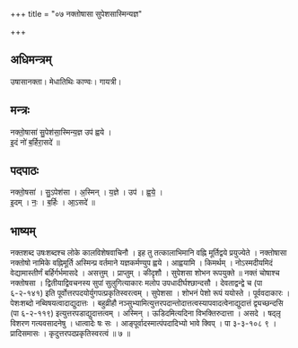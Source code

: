 +++
title = "०७ नक्तोषासा सुपेशसास्मिन्यज्ञ"

+++
## अधिमन्त्रम्
उषासानक्ता। मेधातिथिः काण्वः। गायत्री।

## मन्त्रः
नक्तो॒षासा॑ सु॒पेश॑सा॒स्मिन्य॒ज्ञ उप॑ ह्वये ।  
इ॒दं नो॑ ब॒र्हिरा॒सदे॑ ॥

## पदपाठः
नक्तो॒षसा॑ । सु॒ऽपेश॑सा । अ॒स्मिन् । य॒ज्ञे । उप॑ । ह्व॒ये॒ ।  
इ॒दम् । नः॒ । ब॒र्हिः । आ॒ऽसदे॑ ॥

## भाष्यम्
नक्तशब्द उषःशब्दश्च लोके कालविशेषवाचिनौ । इह तु तत्कालाभिमानि वह्नि मूर्तिद्वये प्रयुज्येते । नक्तोषासा नक्तोषो नामिके वह्निमूर्ति अस्मिन्प्र वर्तमाने यज्ञकर्मण्युप ह्वये । आह्वयामि । किमर्थम् । नोऽस्मदीयमिदं वेद्यामास्तीर्णं बर्हिर्गर्भमासदे । असत्तुम् । प्राप्तुम् । कीदृशौ । सुपेशसा शोभन रूपयुक्ते ॥ नक्तं चोषाश्च नक्तोषसा । द्वितीयाद्विवचनस्य सुपां सुलुगित्याकारः मलोप उपधादीर्घश्छान्दसौ । देवताद्वन्द्वे च (पा ६-२-१४१) इति पूर्वोत्तरपदयोर्युगपत्प्रकृतिस्वरत्वम् । सुपेशसा । शोभनं पेशो रूपं ययोस्ते । पूर्ववदाकारः । पेशःशब्दो नब्विषयत्वादाद्युदात्तः । बहुव्रीहौ नञ्सुभ्यामित्युत्तरपदान्तोदात्तत्वस्यापवादत्वेनाद्युदात्तं द्व्यच्छन्दसि (पा ६-२-११९) इत्युत्तरपडाद्युदात्तत्वम् । अस्मिन् । ऊडिदमित्यदिना विभक्तिरुदात्ता । असदे । षद्लृ विशरण गत्यवसादनेषु । धात्वादेः षः सः । आङ्पूर्वादस्मात्पंपदादिभ्यो भावे क्विप् । पा ३-३-१०८ ९ । प्रादिसमासः । कृदुत्तरपदप्रकृतिस्वरत्वं ॥ ७ ॥